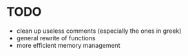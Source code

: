 TODO
====
* clean up useless comments (especially the ones in greek)
* general rewrite of functions
* more efficient memory management

